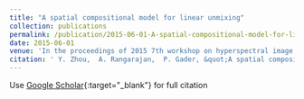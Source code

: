 ```yaml
---
title: "A spatial compositional model for linear unmixing"
collection: publications
permalink: /publication/2015-06-01-A-spatial-compositional-model-for-linear-unmixing
date: 2015-06-01
venue: 'In the proceedings of 2015 7th workshop on hyperspectral image and signal processing: Evolution in remote sensing (WHISPERS)'
citation: ' Y. Zhou,  A. Rangarajan,  P. Gader, &quot;A spatial compositional model for linear unmixing.&quot; In the proceedings of 2015 7th workshop on hyperspectral image and signal processing: Evolution in remote sensing (WHISPERS), 2015.'
---
```

Use [Google Scholar](https://scholar.google.com/scholar?q=A+spatial+compositional+model+for+linear+unmixing){:target="_blank"} for full citation